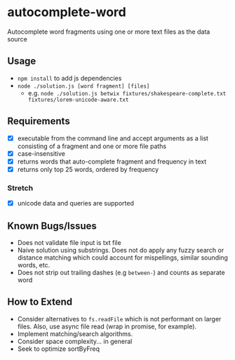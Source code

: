 # autocomplete-word
Autocomplete word fragments using one or more text files as the data source

## Usage
- `npm install` to add js dependencies 
-  `node ./solution.js [word fragment] [files]` 
   -  e.g. `node ./solution.js betwix fixtures/shakespeare-complete.txt fixtures/lorem-unicode-aware.txt`  


## Requirements
- [x] executable from the command line and accept arguments as a list consisting of a fragment and one or more file paths
- [x] case-insensitive 
- [x] returns words that auto-complete fragment and frequency in text
- [x] returns only top 25 words,  ordered by frequency 

### Stretch
- [x] unicode data and queries are supported

## Known Bugs/Issues
- Does not validate file input is txt file
- Naive solution using substrings.  Does not do apply any fuzzy search or distance matching which could account for mispellings, similar sounding words, etc.
- Does not strip out trailing dashes (e.g `between-`) and counts as separate word

## How to Extend
- Consider alternatives to `fs.readFile` which is not performant on larger files. Also, use async file read (wrap in promise, for example).
- Implement matching/search algorithms.
- Consider space complexity... in general
- Seek to optimize sortByFreq
